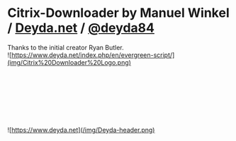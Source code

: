 # Citrix-Downloader by Manuel Winkel / [Deyda.net](https://www.deyda.net) / [@deyda84](https://twitter.com/Deyda84)
Thanks to the initial creator Ryan Butler.
\
![https://www.deyda.net/index.php/en/evergreen-script/](img/Citrix%20Downloader%20Logo.png)
  \
  \
  \
  \
  \
  \
  \
  \
  \
![https://www.deyda.net](/img/Deyda-header.png)
